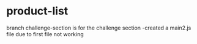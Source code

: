 # product-list

branch challenge-section is for the challenge section
  -created a main2.js file due to first file not working
